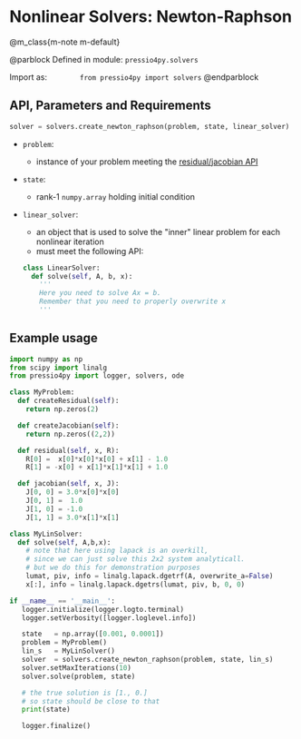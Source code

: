 
# Nonlinear Solvers: Newton-Raphson

@m_class{m-note m-default}

@parblock
Defined in module: `pressio4py.solvers`

Import as: &emsp; &emsp; &emsp; `from pressio4py import solvers`
@endparblock


## API, Parameters and Requirements

```py
solver = solvers.create_newton_raphson(problem, state, linear_solver)
```

- `problem`:
  - instance of your problem meeting the [residual/jacobian API](md_pages_components_nonlinsolvers_general.html)

- `state`:
  - rank-1 `numpy.array` holding initial condition

- `linear_solver`:
  - an object that is used to solve the "inner" linear problem for each nonlinear iteration
  - must meet the following API:
  ```py
  class LinearSolver:
	def solve(self, A, b, x):
	  '''
	  Here you need to solve Ax = b.
	  Remember that you need to properly overwrite x
	  '''
  ```


## Example usage

```py
import numpy as np
from scipy import linalg
from pressio4py import logger, solvers, ode

class MyProblem:
  def createResidual(self):
    return np.zeros(2)

  def createJacobian(self):
    return np.zeros((2,2))

  def residual(self, x, R):
    R[0] =  x[0]*x[0]*x[0] + x[1] - 1.0
    R[1] = -x[0] + x[1]*x[1]*x[1] + 1.0

  def jacobian(self, x, J):
    J[0, 0] = 3.0*x[0]*x[0]
    J[0, 1] =  1.0
    J[1, 0] = -1.0
    J[1, 1] = 3.0*x[1]*x[1]

class MyLinSolver:
  def solve(self, A,b,x):
    # note that here using lapack is an overkill,
	# since we can just solve this 2x2 system analyticall.
	# but we do this for demonstration purposes
    lumat, piv, info = linalg.lapack.dgetrf(A, overwrite_a=False)
    x[:], info = linalg.lapack.dgetrs(lumat, piv, b, 0, 0)

if __name__ == '__main__':
   logger.initialize(logger.logto.terminal)
   logger.setVerbosity([logger.loglevel.info])

   state   = np.array([0.001, 0.0001])
   problem = MyProblem()
   lin_s   = MyLinSolver()
   solver  = solvers.create_newton_raphson(problem, state, lin_s)
   solver.setMaxIterations(10)
   solver.solve(problem, state)

   # the true solution is [1., 0.]
   # so state should be close to that
   print(state)

   logger.finalize()
```

